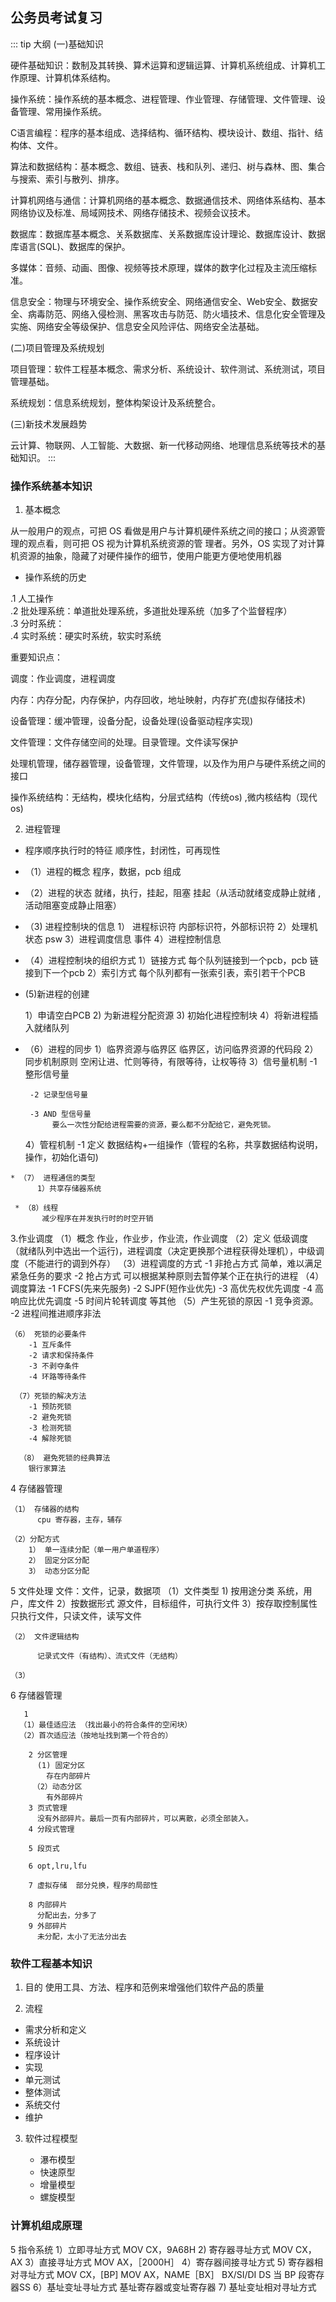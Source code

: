 ## 公务员考试复习

::: tip 大纲
(一)基础知识

硬件基础知识：数制及其转换、算术运算和逻辑运算、计算机系统组成、计算机工作原理、计算机体系结构。

操作系统：操作系统的基本概念、进程管理、作业管理、存储管理、文件管理、设备管理、常用操作系统。

C语言编程：程序的基本组成、选择结构、循环结构、模块设计、数组、指针、结构体、文件。

算法和数据结构：基本概念、数组、链表、栈和队列、递归、树与森林、图、集合与搜索、索引与散列、排序。

计算机网络与通信：计算机网络的基本概念、数据通信技术、网络体系结构、基本网络协议及标准、局域网技术、网络存储技术、视频会议技术。

数据库：数据库基本概念、关系数据库、关系数据库设计理论、数据库设计、数据库语言(SQL)、数据库的保护。

多媒体：音频、动画、图像、视频等技术原理，媒体的数字化过程及主流压缩标准。

信息安全：物理与环境安全、操作系统安全、网络通信安全、Web安全、数据安全、病毒防范、网络入侵检测、黑客攻击与防范、防火墙技术、信息化安全管理及实施、网络安全等级保护、信息安全风险评估、网络安全法基础。

(二)项目管理及系统规划

项目管理：软件工程基本概念、需求分析、系统设计、软件测试、系统测试，项目管理基础。

系统规划：信息系统规划，整体构架设计及系统整合。

(三)新技术发展趋势

云计算、物联网、人工智能、大数据、新一代移动网络、地理信息系统等技术的基础知识。
:::


### 操作系统基本知识

1. 基本概念

从一般用户的观点，可把 OS 看做是用户与计算机硬件系统之间的接口；从资源管理的观点看，则可把 OS 视为计算机系统资源的管
理者。另外，OS 实现了对计算机资源的抽象，隐藏了对硬件操作的细节，使用户能更方便地使用机器
* 操作系统的历史

.1 人工操作<br>
.2 批处理系统：单道批处理系统，多道批处理系统（加多了个监督程序）<br>
.3 分时系统：<br>
.4 实时系统：硬实时系统，软实时系统

重要知识点：

调度：作业调度，进程调度

内存：内存分配，内存保护，内存回收，地址映射，内存扩充(虚拟存储技术)

设备管理：缓冲管理，设备分配，设备处理(设备驱动程序实现)

文件管理：文件存储空间的处理。目录管理。文件读写保护

处理机管理，储存器管理，设备管理，文件管理，以及作为用户与硬件系统之间的接口

操作系统结构：无结构，模块化结构，分层式结构（传统os) ,微内核结构（现代os)






2. 进程管理

  *  程序顺序执行时的特征
      顺序性，封闭性，可再现性

  * （1）进程的概念
        程序，数据，pcb 组成

  * （2）进程的状态
        就绪，执行，挂起，阻塞
        挂起（从活动就绪变成静止就绪 ,活动阻塞变成静止阻塞）
  * （3) 进程控制块的信息
        1） 进程标识符
          内部标识符，外部标识符
        2）处理机状态
            psw
        3）进程调度信息
            事件
        4）进程控制信息

  * （4）进程控制块的组织方式
        1）链接方式
           每个队列链接到一个pcb，pcb 链接到下一个pcb
        2）索引方式
           每个队列都有一张索引表，索引若干个PCB
  *  (5)新进程的创建
    
        1）申请空白PCB
        2) 为新进程分配资源
        3) 初始化进程控制块
        4）将新进程插入就绪队列

  *  （6）进程的同步
        1）临界资源与临界区
          临界区，访问临界资源的代码段
        2）同步机制原则
          空闲让进、忙则等待，有限等待，让权等待
        3）信号量机制
          -1 整形信号量

          -2 记录型信号量

          -3 AND 型信号量
               要么一次性分配给进程需要的资源，要么都不分配给它，避免死锁。

        4）管程机制
           -1 定义
            数据结构+一组操作（管程的名称，共享数据结构说明，操作，初始化语句)
           
    * （7） 进程通信的类型
          1）共享存储器系统
           
     * （8）线程
           减少程序在并发执行时的时空开销
          

3.作业调度
   （1）概念
      作业，作业步，作业流，作业调度
   （2）定义
       低级调度（就绪队列中选出一个运行)，进程调度（决定更换那个进程获得处理机），中级调度（不能进行的调到外存）
   （3）进程调度的方式
      -1 非抢占方式
        简单，难以满足紧急任务的要求
      -2 抢占方式 
        可以根据某种原则去暂停某个正在执行的进程
   （4） 调度算法
        -1 FCFS(先来先服务)
        -2 SJPF(短作业优先)
        -3 高优先权优先调度
        -4 高响应比优先调度
        -5 时间片轮转调度
        等其他
   （5）产生死锁的原因
        -1 竞争资源。
        -2 进程间推进顺序非法
      
    （6） 死锁的必要条件
        -1 互斥条件
        -2 请求和保持条件
        -3 不剥夺条件
        -4 环路等待条件
     
     （7）死锁的解决方法
        -1 预防死锁
        -2 避免死锁
        -3 检测死锁
        -4 解除死锁

      （8） 避免死锁的经典算法
        银行家算法

  4 存储器管理

    （1） 存储器的结构
          cpu 寄存器，主存，辅存
    
    （2）分配方式
        1） 单一连续分配（单一用户单道程序）
        2） 固定分区分配
        3） 动态分区分配
        

5 文件处理
   文件：文件，记录，数据项
  （1）文件类型
      1) 按用途分类
        系统，用户，库文件
      2）按数据形式
        源文件，目标组件，可执行文件
      3）按存取控制属性
        只执行文件，只读文件，读写文件

    （2） 文件逻辑结构

          记录式文件（有结构）、流式文件（无结构）
        
    （3）

  6 存储器管理

       1
      （1）最佳适应法 （找出最小的符合条件的空闲块）
      （2）首次适应法（按地址找到第一个符合的）

        2 分区管理
          (1) 固定分区
            存在内部碎片
         （2）动态分区
            有外部碎片
        3 页式管理
          没有外部碎片。最后一页有内部碎片，可以离散，必须全部装入。
        4 分段式管理

        5 段页式

        6 opt,lru,lfu

        7 虚拟存储  部分兑换，程序的局部性

        8 内部碎片
          分配出去，分多了
        9 外部碎片
          未分配，太小了无法分出去
        


      





     

  ### 软件工程基本知识

1. 目的
   使用工具、方法、程序和范例来增强他们软件产品的质量

2. 流程

  * 需求分析和定义
  * 系统设计
  * 程序设计
  * 实现
  * 单元测试
  * 整体测试
  * 系统交付
  * 维护

3. 软件过程模型

   * 瀑布模型
   * 快速原型
   * 增量模型
   * 螺旋模型


### 计算机组成原理

5 指令系统
  1）立即寻址方式  MOV CX，9A68H 
  2) 寄存器寻址方式 MOV CX，AX
  3）直接寻址方式 MOV AX，［2000H］
  4）寄存器间接寻址方式 
  5) 寄存器相对寻址方式 MOV CX，[BP]  MOV AX，NAME［BX］ BX/SI/DI DS    当 BP  段寄存器SS
  6）基址变址寻址方式   基址寄存器或变址寄存器 
  7) 基址变址相对寻址方式 











